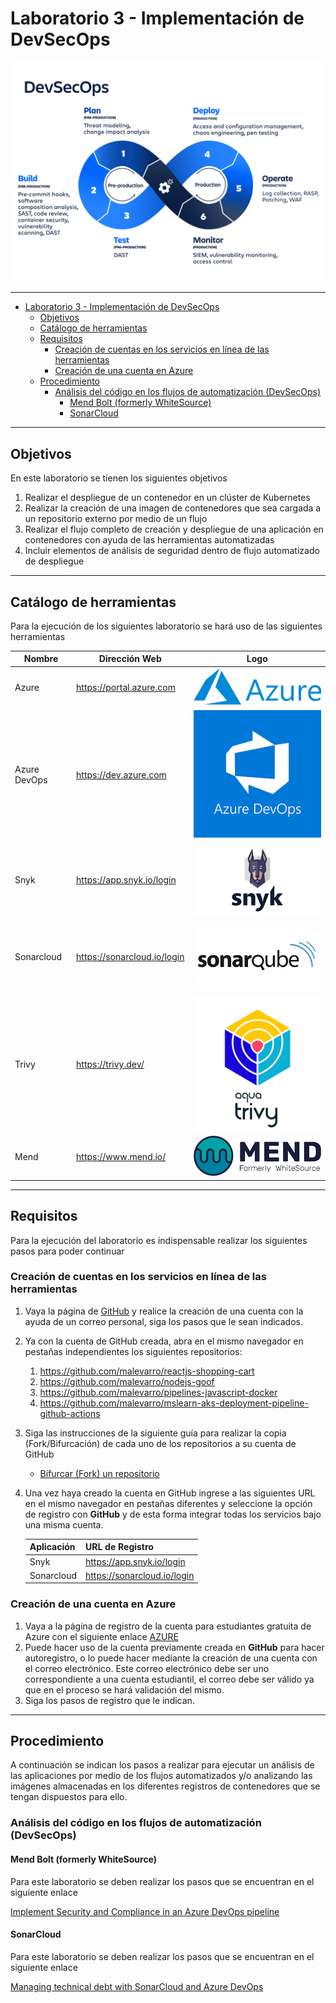 # Laboratorio 3 - Implementación de DevSecOps

![DevSecOps](./Images/devsecops-diagram.png)

---

- [Laboratorio 3 - Implementación de DevSecOps](#laboratorio-3---implementación-de-devsecops)
  - [Objetivos](#objetivos)
  - [Catálogo de herramientas](#catálogo-de-herramientas)
  - [Requisitos](#requisitos)
    - [Creación de cuentas en los servicios en línea de las herramientas](#creación-de-cuentas-en-los-servicios-en-línea-de-las-herramientas)
    - [Creación de una cuenta en Azure](#creación-de-una-cuenta-en-azure)
  - [Procedimiento](#procedimiento)
    - [Análisis del código en los flujos de automatización (DevSecOps)](#análisis-del-código-en-los-flujos-de-automatización-devsecops)
      - [Mend Bolt (formerly WhiteSource)](#mend-bolt-formerly-whitesource)
      - [SonarCloud](#sonarcloud)

---

## Objetivos

En este laboratorio se tienen los siguientes objetivos

1. Realizar el despliegue de un contenedor en un clúster de Kubernetes
2. Realizar la creación de una imagen de contenedores que sea cargada a un repositorio externo por medio de un flujo
3. Realizar el flujo completo de creación y despliegue de una aplicación en contenedores con ayuda de las herramientas automatizadas
4. Incluir elementos de análisis de seguridad dentro de flujo automatizado de despliegue

---

## Catálogo de herramientas

Para la ejecución de los siguientes laboratorio se hará uso de las siguientes herramientas

| Nombre | Dirección Web | Logo |
|---------|---------|---------|
| Azure | <https://portal.azure.com>| ![AzureLogo](./Images/AzureLogo.png) |
| Azure DevOps | <https://dev.azure.com> | ![DevOpsLogo](./Images/DevOpsLogo.png) |
| Snyk | <https://app.snyk.io/login> | ![SnykLogo](./Images/Snyk.png)|
| Sonarcloud | <https://sonarcloud.io/login> | ![Sonarlogo](./Images/SonarQube_Logo.png) |
| Trivy | <https://trivy.dev/> | ![TrivyLogo](./Images/Trivy.png) |
| Mend | <https://www.mend.io/> | ![MendLogo](./Images/MendLogo.png) |

---

## Requisitos

Para la ejecución del laboratorio es indispensable realizar los siguientes pasos para poder continuar

### Creación de cuentas en los servicios en línea de las herramientas

1. Vaya la página de [GitHub](https://github.com/) y realice la creación de una cuenta con la ayuda de un correo personal, siga los pasos que le sean indicados.
2. Ya con la cuenta de GitHub creada, abra en el mismo navegador en pestañas independientes los siguientes repositorios:
   1. <https://github.com/malevarro/reactjs-shopping-cart>
   2. <https://github.com/malevarro/nodejs-goof>
   3. <https://github.com/malevarro/pipelines-javascript-docker>
   4. <https://github.com/malevarro/mslearn-aks-deployment-pipeline-github-actions>

3. Siga las instrucciones de la siguiente guía para realizar la copia (Fork/Bifurcación) de cada uno de los repositorios a su cuenta de GitHub

   - [Bifurcar (Fork) un repositorio](https://docs.github.com/es/get-started/quickstart/fork-a-repo?tool=webui)

4. Una vez haya creado la cuenta en GitHub ingrese a las siguientes URL en el mismo navegador en pestañas diferentes y seleccione la opción de registro con __GitHub__ y de esta forma integrar todas los servicios bajo una misma cuenta.

   | Aplicación | URL de Registro |
   | --- | --- |
   | Snyk | <https://app.snyk.io/login> |
   | Sonarcloud | <https://sonarcloud.io/login> |

### Creación de una cuenta en Azure

1. Vaya a la página de registro de la cuenta para estudiantes gratuita de Azure con el siguiente enlace [AZURE](https://signup.azure.com/studentverification?offerType=1&correlationId=2ed1a214395c4c9eb6df31a1ce4df639)
2. Puede hacer uso de la cuenta previamente creada en __GitHub__ para hacer autoregistro, o lo puede hacer mediante la creación de una cuenta con el correo electrónico. Este correo electrónico debe ser uno correspondiente a una cuenta estudiantil, el correo debe ser válido ya que en el proceso se hará validación del mismo.
3. Siga los pasos de registro que le indican.

---

## Procedimiento

A continuación se indican los pasos a realizar para ejecutar un análisis de las aplicaciones por medio de los flujos automatizados y/o analizando las imágenes almacenadas en los diferentes registros de contenedores que se tengan dispuestos para ello.

### Análisis del código en los flujos de automatización (DevSecOps)

#### Mend Bolt (formerly WhiteSource)

Para este laboratorio se deben realizar los pasos que se encuentran en el siguiente enlace

[Implement Security and Compliance in an Azure DevOps pipeline](https://microsoftlearning.github.io/AZ400-DesigningandImplementingMicrosoftDevOpsSolutions/Instructions/Labs/AZ400_M07_L16_Implement_Security_and_Compliance_in_an_Azure_Pipeline.html)

#### SonarCloud

Para este laboratorio se deben realizar los pasos que se encuentran en el siguiente enlace

[Managing technical debt with SonarCloud and Azure DevOps](https://microsoftlearning.github.io/AZ400-DesigningandImplementingMicrosoftDevOpsSolutions/Instructions/Labs/AZ400_M07_L17_Managing_technical_debt_with_SonarQube_and_Azure_DevOps.html)


